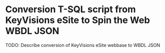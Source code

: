 # Conversion T-SQL script from KeyVisions eSite to Spin the Web WBDL JSON

TODO: Describe conversion of KeyVisions eSite webbase to WBDL JSON